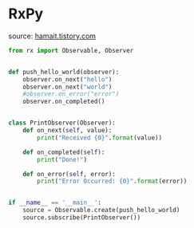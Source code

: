 # RxPy

source: [hamait.tistory.com](https://hamait.tistory.com/886?category=79136)

```python
from rx import Observable, Observer


def push_hello_world(observer):
    observer.on_next("hello")
    observer.on_next("world")
    #observer.on_error("error")
    observer.on_completed()


class PrintObserver(Observer):
    def on_next(self, value):
        print("Received {0}".format(value))

    def on_completed(self):
        print("Done!")

    def on_error(self, error):
        print("Error Occurred: {0}".format(error))


if __name__ == '__main__':
    source = Observable.create(push_hello_world)
    source.subscribe(PrintObserver())
```
